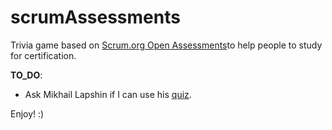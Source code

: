 # scrumAssessments

Trivia game based on [Scrum.org Open Assessments](https://www.scrum.org/open-assessments)to help people to study for certification.

**TO_DO**:
- Ask Mikhail Lapshin if I can use his [quiz](http://mlapshin.com/index.php/psm-quiz/).

Enjoy! :)

